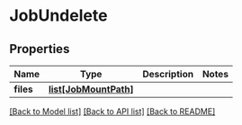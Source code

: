 # JobUndelete

## Properties
Name | Type | Description | Notes
------------ | ------------- | ------------- | -------------
**files** | [**list[JobMountPath]**](JobMountPath.md) |  | 

[[Back to Model list]](../README.md#documentation-for-models) [[Back to API list]](../README.md#documentation-for-api-endpoints) [[Back to README]](../README.md)


